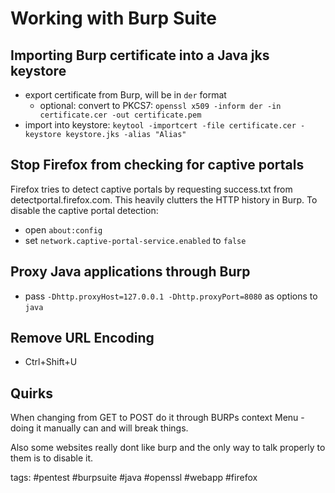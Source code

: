 # Working with Burp Suite

## Importing Burp certificate into a Java jks keystore
- export certificate from Burp, will be in `der` format
  - optional: convert to PKCS7: `openssl x509 -inform der -in certificate.cer -out certificate.pem`
- import into keystore: `keytool -importcert -file certificate.cer -keystore keystore.jks -alias "Alias"`

## Stop Firefox from checking for captive portals
Firefox tries to detect captive portals by requesting success.txt from detectportal.firefox.com. This heavily clutters the HTTP history in Burp.
To disable the captive portal detection:
- open `about:config`
- set `network.captive-portal-service.enabled` to `false`

## Proxy Java applications through Burp
- pass `-Dhttp.proxyHost=127.0.0.1 -Dhttp.proxyPort=8080` as options to `java`

## Remove URL Encoding
- Ctrl+Shift+U

## Quirks
When changing from GET to POST do it through BURPs context Menu - doing it manually can and will break things.

Also some websites really dont like burp and the only way to talk properly to them is to disable it.

tags: #pentest #burpsuite #java #openssl #webapp #firefox 
